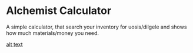 # Alchemist Calculator

A simple calculator, that search your inventory for uosis/dilgele and shows how much materials/money you need.

[alt text](https://i.imgur.com/zYcNHtS.jpg "ss")